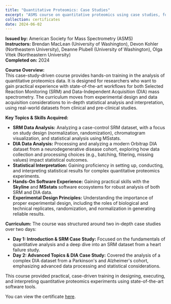 ```yaml
---
title: "Quantitative Proteomics: Case Studies"
excerpt: "ASMS course on quantitative proteomics using case studies, focusing on SRM and DIA data analysis with Skyline and MSstats.<br/><a href='/files/quantitative-proteomics-case-studies-asms-2024.pdf' target='_blank'><img src='/images/quantitative-proteomics-case-studies-asms-2024.png' width='300' alt='Quantitative Proteomics: Case Studies Certificate'></a>"
collection: certificates
date: 2024-06-02
---
```


**Issued by:** American Society for Mass Spectrometry (ASMS)  
**Instructors:** Brendan MacLean (University of Washington), Devon Kohler (Northeastern University), Deanne Plubell (University of Washington), Olga Vitek (Northeastern University)  
**Completed on:** 2024

**Course Overview:**  
This case-study-driven course provides hands-on training in the analysis of quantitative proteomics data. It is designed for researchers who want to gain practical experience with state-of-the-art workflows for both Selected Reaction Monitoring (SRM) and Data-Independent Acquisition (DIA) mass spectrometry. The curriculum moves from experimental design and data acquisition considerations to in-depth statistical analysis and interpretation, using real-world datasets from clinical and pre-clinical studies.

**Key Topics & Skills Acquired:**
*   **SRM Data Analysis:** Analyzing a case-control SRM dataset, with a focus on study design (normalization, randomization), chromatogram visualization, and statistical analysis using MSstats.
*   **DIA Data Analysis:** Processing and analyzing a modern Orbitrap DIA dataset from a neurodegenerative disease cohort, exploring how data collection and processing choices (e.g., batching, filtering, missing values) impact statistical outcomes.
*   **Statistical Interpretation:** Gaining proficiency in setting up, conducting, and interpreting statistical results for complex quantitative proteomics experiments.
*   **Hands-On Software Experience:** Gaining practical skills with the **Skyline** and **MSstats** software ecosystems for robust analysis of both SRM and DIA data.
*   **Experimental Design Principles:** Understanding the importance of proper experimental design, including the roles of biological and technical replicates, randomization, and normalization in generating reliable results.

**Curriculum:**
The course was structured around two in-depth case studies over two days:
*   **Day 1: Introduction & SRM Case Study:** Focused on the fundamentals of quantitative analysis and a deep dive into an SRM dataset from a heart failure study.
*   **Day 2: Advanced Topics & DIA Case Study:** Covered the analysis of a complex DIA dataset from a Parkinson's and Alzheimer's cohort, emphasizing advanced data processing and statistical considerations.

This course provided practical, case-driven training in designing, executing, and interpreting quantitative proteomics experiments using state-of-the-art software tools.

You can view the certificate <a href='/files/quantitative-proteomics-case-studies-asms-2024.pdf' target='_blank'>here</a>.

